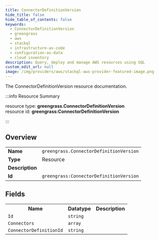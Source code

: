 ```yaml
---
title: ConnectorDefinitionVersion
hide_title: false
hide_table_of_contents: false
keywords:
  - ConnectorDefinitionVersion
  - greengrass
  - aws
  - stackql
  - infrastructure-as-code
  - configuration-as-data
  - cloud inventory
description: Query, deploy and manage AWS resources using SQL
custom_edit_url: null
image: /img/providers/aws/stackql-aws-provider-featured-image.png
---
```

The ConnectorDefinitionVersion resource documentation.

:::info Resource Summary

<div class="row">
<div class="providerDocColumn">
<span>resource type:&nbsp;<b>greengrass.ConnectorDefinitionVersion</b></span><br />
<span>resource id:&nbsp;<b>greengrass:ConnectorDefinitionVersion</b></span><br />
</div>
</div>

:::

## Overview
<table><tbody>
<tr><td><b>Name</b></td><td><code>greengrass.ConnectorDefinitionVersion</code></td></tr>
<tr><td><b>Type</b></td><td>Resource</td></tr>
<tr><td><b>Description</b></td><td></td></tr>
<tr><td><b>Id</b></td><td><code>greengrass:ConnectorDefinitionVersion</code></td></tr>
</tbody></table>

## Fields
<table><tbody>
<tr><th>Name</th><th>Datatype</th><th>Description</th></tr>
<tr><td><code>Id</code></td><td><code>string</code></td><td></td></tr><tr><td><code>Connectors</code></td><td><code>array</code></td><td></td></tr><tr><td><code>ConnectorDefinitionId</code></td><td><code>string</code></td><td></td></tr>
</tbody></table>